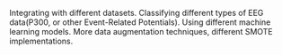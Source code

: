Integrating with different datasets.
Classifying different types of EEG data(P300, or other Event-Related Potentials).
Using different machine learning models.
More data augmentation techniques, different SMOTE implementations.